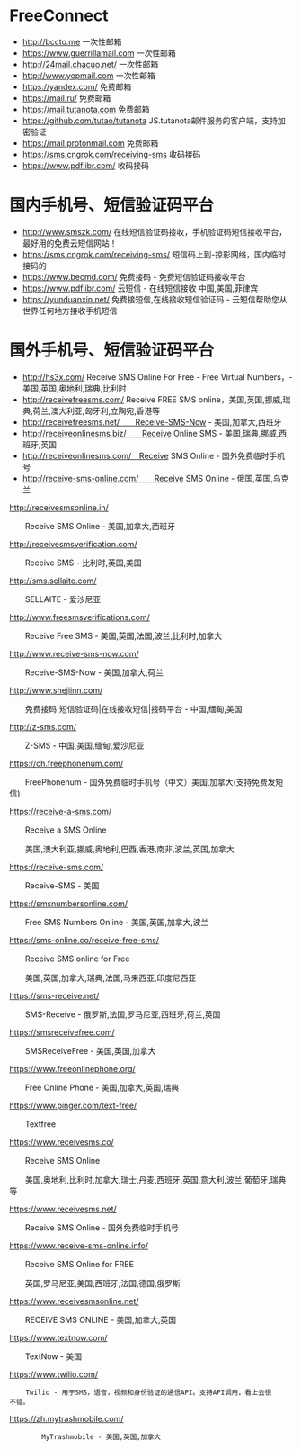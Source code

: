 # FreeConnect
- http://bccto.me    一次性邮箱
- https://www.guerrillamail.com    一次性邮箱
- http://24mail.chacuo.net/    一次性邮箱
- http://www.yopmail.com    一次性邮箱
- https://yandex.com/    免费邮箱
- https://mail.ru/    免费邮箱
- https://mail.tutanota.com    免费邮箱
- https://github.com/tutao/tutanota    JS.tutanota邮件服务的客户端，支持加密验证
- https://mail.protonmail.com    免费邮箱
- https://sms.cngrok.com/receiving-sms    收码接码
- https://www.pdflibr.com/    收码接码
# 国内手机号、短信验证码平台
- http://www.smszk.com/   在线短信验证码接收，手机验证码短信接收平台，最好用的免费云短信网站！
- https://sms.cngrok.com/receiving-sms/    短信码上到-掠影网络，国内临时接码的
- https://www.becmd.com/   免费接码 - 免费短信验证码接收平台
- https://www.pdflibr.com/    云短信 - 在线短信接收 中国,美国,菲律宾
- https://yunduanxin.net/    免费接短信,在线接收短信验证码 - 云短信帮助您从世界任何地方接收手机短信

# 国外手机号、短信验证码平台
- http://hs3x.com/    Receive SMS Online For Free - Free Virtual Numbers，-美国,英国,奥地利,瑞典,比利时
- http://receivefreesms.com/    Receive FREE SMS online，美国,英国,挪威,瑞典,荷兰,澳大利亚,匈牙利,立陶宛,香港等
- http://receivefreesms.net/　　Receive-SMS-Now - 美国,加拿大,西班牙
- http://receiveonlinesms.biz/　　Receive Online SMS - 美国,瑞典,挪威,西班牙,英国
- http://receiveonlinesms.com/　Receive SMS Online - 国外免费临时手机号
- http://receive-sms-online.com/　　Receive SMS Online - 俄国,英国,乌克兰

http://receivesmsonline.in/

　　Receive SMS Online - 美国,加拿大,西班牙

http://receivesmsverification.com/

　　Receive SMS - 比利时,英国,美国

http://sms.sellaite.com/

　　SELLAITE - 爱沙尼亚

http://www.freesmsverifications.com/

　　Receive Free SMS - 美国,英国,法国,波兰,比利时,加拿大

http://www.receive-sms-now.com/

　　Receive-SMS-Now - 美国,加拿大,荷兰

http://www.shejiinn.com/

　　免费接码|短信验证码|在线接收短信|接码平台 - 中国,缅甸,美国

http://z-sms.com/

　　Z-SMS - 中国,美国,缅甸,爱沙尼亚

https://ch.freephonenum.com/

　　FreePhonenum - 国外免费临时手机号（中文）美国,加拿大(支持免费发短信)

https://receive-a-sms.com/

　　Receive a SMS Online

　　美国,澳大利亚,挪威,奥地利,巴西,香港,南非,波兰,英国,加拿大

https://receive-sms.com/

　　Receive-SMS - 美国

https://smsnumbersonline.com/

　　Free SMS Numbers Online - 美国,英国,加拿大,波兰

https://sms-online.co/receive-free-sms/

　　Receive SMS online for Free

　　美国,英国,加拿大,瑞典,法国,马来西亚,印度尼西亚

https://sms-receive.net/

　　SMS-Receive - 俄罗斯,法国,罗马尼亚,西班牙,荷兰,英国

https://smsreceivefree.com/

　　SMSReceiveFree - 美国,英国,加拿大

https://www.freeonlinephone.org/

　　Free Online Phone - 美国,加拿大,英国,瑞典

https://www.pinger.com/text-free/

　　Textfree

https://www.receivesms.co/

　　Receive SMS Online

　　美国,奥地利,比利时,加拿大,瑞士,丹麦,西班牙,英国,意大利,波兰,葡萄牙,瑞典等

https://www.receivesms.net/

　　Receive SMS Online - 国外免费临时手机号

https://www.receive-sms-online.info/

　　Receive SMS Online for FREE

　　英国,罗马尼亚,美国,西班牙,法国,德国,俄罗斯

https://www.receivesmsonline.net/

　　RECEIVE SMS ONLINE - 美国,加拿大,英国

https://www.textnow.com/

　　TextNow - 美国

https://www.twilio.com/

        Twilio - 用于SMS，语音，视频和身份验证的通信API。支持API调用，看上去很         不错。

https://zh.mytrashmobile.com/

            MyTrashmobile - 美国,英国,加拿大